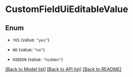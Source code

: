 # CustomFieldUiEditableValue

## Enum


* `YES` (value: `"yes"`)

* `NO` (value: `"no"`)

* `HIDDEN` (value: `"hidden"`)


[[Back to Model list]](../README.md#documentation-for-models) [[Back to API list]](../README.md#documentation-for-api-endpoints) [[Back to README]](../README.md)



